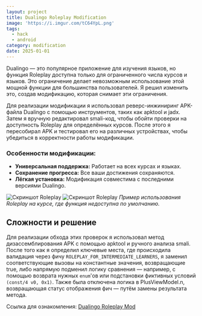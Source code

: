 ```yaml
---
layout: project
title: Dualingo Roleplay Modification
image: 'https://i.imgur.com/tC64YpL.png'
tags:
  - hack
  - android
category: modification
date: 2025-01-01
---
```


Dualingo — это популярное приложение для изучения языков, но функция Roleplay доступна только для ограниченного числа курсов и языков. Это ограничение делает невозможным использование этой мощной функции для большинства пользователей. Я решил изменить это, создав модификацию, которая снимает эти ограничения.

Для реализации модификации я использовал реверс-инжиниринг APK-файла Dualingo с помощью инструментов, таких как apktool и jadx. Затем я вручную редактировал smali-код, чтобы обойти проверки на доступность Roleplay для определённых курсов. После этого я пересобирал APK и тестировал его на различных устройствах, чтобы убедиться в корректности работы модификации.

### Особенности модификации:

- **Универсальная поддержка:** Работает на всех курсах и языках.
- **Сохранение прогресса:** Все ваши достижения сохраняются.
- **Лёгкая установка:** Модификация совместима с последними версиями Dualingo.


![Скриншот Roleplay](https://i.imgur.com/WE7770I.jpeg)
![Скриншот Roleplay](https://i.imgur.com/cceJdlA.jpeg)
_Пример использования Roleplay на курсе, где функция недоступна по умолчанию._

## Сложности и решение

Для реализации обхода этих проверок я использовал метод дизассемблирования APK с помощью apktool и ручного анализа smali. 
После того как я определил ключевые места, где происходила валидация через фичу `ROLEPLAY_FOR_INTERMEDIATE_LEARNERS`, 
я заменил соответствующие вызовы на константные значения, возвращающие true, либо напрямую подменил логику сравнения — например, 
с помощью возврата нужных `enum`'ов или подстановки фиктивных условий `(const/4 v0, 0x1)`. Также была отключена логика в PlusViewModel.n, возвращающая статус отображения фич — путём замены результата метода.

Ссылка для ознакомления: [Dualingo Roleplay Mod](https://drive.google.com/file/d/1R9peok-Bhnq1vZVu5ULqPJnKfSME1ohS/view?usp=sharing)
